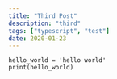 ```yaml
---
title: "Third Post"
description: "third"
tags: ["typescript", "test"]
date: 2020-01-23
---
```


```
hello_world = 'hello world'
print(hello_world)
```
